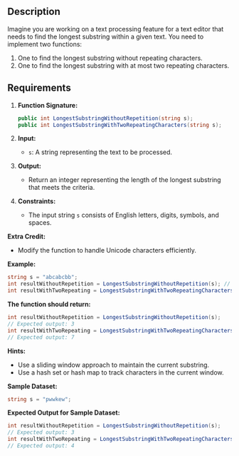 ## Description

Imagine you are working on a text processing feature for a text editor that needs to find the longest substring within a given text. You need to implement two functions:
1. One to find the longest substring without repeating characters.
2. One to find the longest substring with at most two repeating characters.

## Requirements

1. **Function Signature:** 
   ```csharp
   public int LongestSubstringWithoutRepetition(string s);
   public int LongestSubstringWithTwoRepeatingCharacters(string s);
   ```

2. **Input:**
   - `s`: A string representing the text to be processed.

3. **Output:**
   - Return an integer representing the length of the longest substring that meets the criteria.

4. **Constraints:**
   - The input string `s` consists of English letters, digits, symbols, and spaces.

**Extra Credit:**
   - Modify the function to handle Unicode characters efficiently.

**Example:**
   ```csharp
   string s = "abcabcbb";
   int resultWithoutRepetition = LongestSubstringWithoutRepetition(s); // Expected output: 3
   int resultWithTwoRepeating = LongestSubstringWithTwoRepeatingCharacters(s); // Expected output: 7
   ```

**The function should return:**
   ```csharp
   int resultWithoutRepetition = LongestSubstringWithoutRepetition(s);
   // Expected output: 3
   int resultWithTwoRepeating = LongestSubstringWithTwoRepeatingCharacters(s);
   // Expected output: 7
   ```

**Hints:**
   - Use a sliding window approach to maintain the current substring.
   - Use a hash set or hash map to track characters in the current window.

**Sample Dataset:**
   ```csharp
   string s = "pwwkew";
   ```

**Expected Output for Sample Dataset:**
   ```csharp
   int resultWithoutRepetition = LongestSubstringWithoutRepetition(s);
   // Expected output: 3
   int resultWithTwoRepeating = LongestSubstringWithTwoRepeatingCharacters(s);
   // Expected output: 4
   ```
